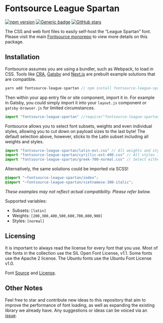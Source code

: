 # Fontsource League Spartan

[![npm version](https://badge.fury.io/js/fontsource-league-spartan.svg)](https://github.com/DecliningLotus/fontsource) [![Generic badge](https://img.shields.io/badge/fontsource-passing-brightgreen)](https://github.com/DecliningLotus/fontsource) [![GitHub stars](https://img.shields.io/github/stars/DecliningLotus/fontsource.svg?style=social&label=Star&maxAge=2592000)](https://GitHub.com/DecliningLotus/fontsource/stargazers/)

The CSS and web font files to easily self-host the “League Spartan” font. Please visit the main [Fontsource monorepo](https://github.com/DecliningLotus/fontsource) to view more details on this package.

## Installation

Fontsource assumes you are using a bundler, such as Webpack, to load in CSS. Tools like [CRA](https://create-react-app.dev/), [Gatsby](https://www.gatsbyjs.org/) and [Next.js](https://nextjs.org/) are prebuilt example solutions that are compatible.

```javascript
yarn add fontsource-league-spartan // npm install fontsource-league-spartan
```

Then within your app entry file or site component, import it in. For example in Gatsby, you could simply import it into your `layout.js` component or `gatsby-browser.js` for limited circumstances.

```javascript
import "fontsource-league-spartan" //require("fontsource-league-spartan")
```

Fontsource allows you to select font subsets, weights and even individual styles, allowing you to cut down on payload sizes to the last byte! The default selection above, however, sticks to the Latin subset including all weights and styles.

```javascript
import "fontsource-league-spartan/latin-ext.css" // All weights and styles included.
import "fontsource-league-spartan/cyrillic-ext-400.css" // All styles included.
import "fontsource-league-spartan/greek-700-normal.css" // Select either normal or italic.
```

Alternatively, the same solutions could be imported via SCSS!

```scss
@import "~fontsource-league-spartan/index";
@import "~fontsource-league-spartan/vietnamese-300-italic";
```

_These examples may not reflect actual compatibility. Please refer below._

Supported variables:

- Subsets: `[latin]`
- Weights: `[200,300,400,500,600,700,800,900]`
- Styles: `[normal]`

## Licensing

It is important to always read the license for every font that you use.
Most of the fonts in the collection use the SIL Open Font License, v1.1. Some fonts use the Apache 2 license. The Ubuntu fonts use the Ubuntu Font License v1.0.

Font [Source](https://github.com/theleagueof/league-spartan) and [License](https://github.com/theleagueof/league-spartan/blob/master/ofl.markdown).

## Other Notes

Feel free to star and contribute new ideas to this repository that aim to improve the performance of font loading, as well as expanding the existing library we already have. Any suggestions or ideas can be voiced via an [issue](https://github.com/DecliningLotus/fontsource/issues).
